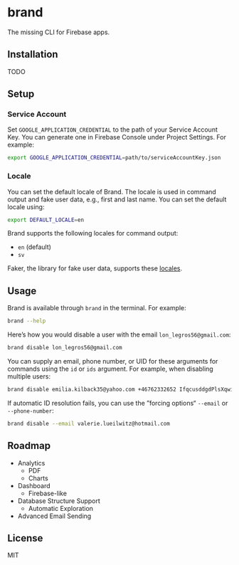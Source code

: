 # brand

The missing CLI for Firebase apps.

## Installation

TODO

## Setup

### Service Account

Set `GOOGLE_APPLICATION_CREDENTIAL` to the path of your Service Account Key. You can generate one in Firebase Console under Project Settings. For example:

```sh
export GOOGLE_APPLICATION_CREDENTIAL=path/to/serviceAccountKey.json
```

### Locale

You can set the default locale of Brand. The locale is used in command output and fake user data, e.g., first and last name. You can set the default locale using:

```sh
export DEFAULT_LOCALE=en
```

Brand supports the following locales for command output:

- `en` (default)
- `sv`

Faker, the library for fake user data, supports these [locales](https://github.com/Marak/Faker.js#localization).

## Usage

Brand is available through `brand` in the terminal. For example:

```sh
brand --help
```

Here’s how you would disable a user with the email `lon_legros56@gmail.com`:

```sh
brand disable lon_legros56@gmail.com
```

You can supply an email, phone number, or UID for these arguments for commands using the `id` or `ids` argument. For example, when disabling multiple users:

```sh
brand disable emilia.kilback35@yahoo.com +46762332652 IfqcusddgdPlsXqwiNLq9cestmo1
```

If automatic ID resolution fails, you can use the ”forcing options“ `--email` or `--phone-number`:

```sh
brand disable --email valerie.lueilwitz@hotmail.com
```

## Roadmap

- Analytics
  - PDF
  - Charts
- Dashboard
  - Firebase-like
- Database Structure Support
  - Automatic Exploration
- Advanced Email Sending

## License

MIT
